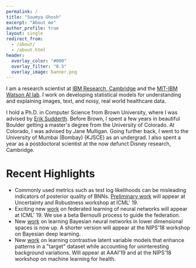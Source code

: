 ```yaml
---
permalink: /
title: "Soumya Ghosh"
excerpt: "About me"
author_profile: true
layout: single
redirect_from:
  - /about/
  - /about.html
header:
  overlay_color: "#000"
  overlay_filter: "0.5"
  overlay_image: banner.png
---
```


I am a research scientist at [IBM Research, Cambridge](http://www.research.ibm.com/labs/cambridge/) and the [MIT-IBM Watson AI lab](http://mitibmwatsonailab.mit.edu). I work on developing statistical models for understanding and explaining images, text, and noisy, real world healthcare data.

I hold a Ph.D. in Computer Science from Brown University, where I was advised by [Erik Sudderth](https://www.ics.uci.edu/~sudderth). Before Brown, I spent a few years in beautiful Boulder getting a master's degree from the University of Colorado. At Colorado, I was advised by Jane Mulligan. Going further back, I went to the University of Mumbai (Bombay) (KJSCE) as an undergrad. I also spent a year as a postdoctoral scientist at the now defunct Disney research, Cambridge.

# Recent Highlights
 - Commonly used metrics such as test log likelihoods can be misleading indicators of posterior quality of BNNs. [Preliminary work](http://soumyaghosh.com/publications/papers/Yao2019.pdf) will appear at Uncertainty and Robustness workshop at ICML' 19.
 - Exciting new [work](http://proceedings.mlr.press/v97/yurochkin19a/yurochkin19a.pdf) on federated learning of neural networks will appear at ICML' 19. We use a beta Bernoulli process to guide the federation.
 - New [work](https://arxiv.org/pdf/1811.07006.pdf) on learning Bayesian neural networks in lower dimensional spaces is now up. A shorter version will appear at the NIPS'18 workshop on Bayesian deep learning.  
 - New [work](https://arxiv.org/pdf/1811.06094.pdf) on learning contrastive latent variable models that enhance patterns in a "target" dataset while accounting for uninteresting background variations. Will appear at AAAI'19 and at the NIPS'18 workshop  on machine learning for health.  
